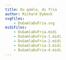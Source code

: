 ```yaml
---
title: Du gamla, du fria
author: Richard Dybeck
svgFiles:
    - DuGamlaDuFria.svg
midiFiles:
    - DuGamlaDuFria.midi
    - DuGamlaDuFria-1.midi
    - DuGamlaDuFria-2.midi
    - DuGamlaDuFria-3.midi
    - DuGamlaDuFria-4.midi
---
```


